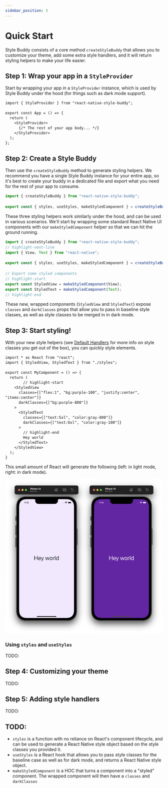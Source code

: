 ```yaml
---
sidebar_position: 3
---
```


# Quick Start

Style Buddy consists of a core method `createStyleBuddy` that allows you to customize your theme, add some extra style handlers, and it will return styling helpers to make your life easier.

## Step 1: Wrap your app in a `StyleProvider`

Start by wrapping your app in a `StyleProvider` instance, which is used by Style Buddy under the hood (for things such as dark mode support).

```tsx title="App.tsx"
import { StyleProvider } from "react-native-style-buddy";

export const App = () => {
  return (
    <StyleProvider>
      {/* The rest of your app body... */}
    </StyleProvider>
  );
};
```

## Step 2: Create a Style Buddy

Then use the `createStyleBuddy` method to generate styling helpers. We recommend you have a single Style Buddy instance for your entire app, so it's best to create your buddy in a dedicated file and export what you need for the rest of your app to consume.

```ts title="styles.ts"
import { createStyleBuddy } from "react-native-style-buddy";

export const { styles, useStyles, makeStyledComponent } = createStyleBuddy();
```

These three styling helpers work similarly under the hood, and can be used in various scenarios. We'll start by wrapping some standard React Native UI components with our `makeStyledComponent` helper so that we can hit the ground running.

```ts title="styles.ts"
import { createStyleBuddy } from "react-native-style-buddy";
// highlight-next-line
import { View, Text } from "react-native";

export const { styles, useStyles, makeStyledComponent } = createStyleBuddy();

// Export some styled components
// highlight-start
export const StyledView = makeStyledComponent(View);
export const StyledText = makeStyledComponent(Text);
// highlight-end
```

These new, wrapped components (`StyledView` and `StyledText`) expose `classes` and `darkClasses` props that allow you to pass in baseline style classes, as well as style classes to be merged in in dark mode. 

## Step 3: Start styling!

With your new style helpers (see [Default Handlers](./default-handlers.md) for more info on style classes you get out of the box), you can quickly style elements.

```tsx title="MyComponent.tsx"
import * as React from "react";
import { StyledView, StyledText } from "./styles";

export const MyComponent = () => {
  return (
		// highlight-start
    <StyledView
      classes={["flex:1", "bg:purple-100", "justify:center", "items:center"]}
      darkClasses={["bg:purple-800"]}
    >
      <StyledText
        classes={["text:5xl", "color:gray-800"]}
        darkClasses={["text:6xl", "color:gray-100"]}
      >
        // highlight-end
        Hey world
      </StyledText>
    </StyledView>
  );
}
```

This small amount of React will generate the following (left: in light mode, right: in dark mode).

![Hello world example](./img/hello-world.png)

### Using `styles` and `useStyles`

TODO:

## Step 4: Customizing your theme

TODO:

## Step 5: Adding style handlers

TODO:

## TODO: 

- `styles` is a function with no reliance on React's component lifecycle, and can be used to generate a React Native style object based on the style classes you provided it.
- `useStyles` is a React hook that allows you to pass style classes for the baseline case as well as for dark mode, and returns a React Native style object.
- `makeStyledComponent` is a HOC that turns a component into a "styled" component. The wrapped component will then have a `classes` and `darkClasses` 
